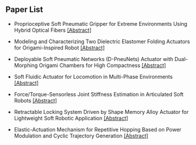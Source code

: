 ## Paper List

- Proprioceptive Soft Pneumatic Gripper for Extreme Environments Using Hybrid Optical Fibers
[[Abstract]](https://events.infovaya.com/presentation?id=91955)

- Modeling and Characterizing Two Dielectric Elastomer Folding Actuators for Origami-Inspired Robot
[[Abstract]](https://events.infovaya.com/presentation?id=91958)

- Deployable Soft Pneumatic Networks (D-PneuNets) Actuator with Dual-Morphing Origami Chambers for High Compactness
[[Abstract]](https://events.infovaya.com/presentation?id=91961)

- Soft Fluidic Actuator for Locomotion in Multi-Phase Environments
[[Abstract]](https://events.infovaya.com/presentation?id=91964)

- Force/Torque-Sensorless Joint Stiffness Estimation in Articulated Soft Robots
[[Abstract]](https://events.infovaya.com/presentation?id=91970)

- Retractable Locking System Driven by Shape Memory Alloy Actuator for Lightweight Soft Robotic Application
[[Abstract]](https://events.infovaya.com/presentation?id=91973)

- Elastic-Actuation Mechanism for Repetitive Hopping Based on Power Modulation and Cyclic Trajectory Generation
[[Abstract]](https://events.infovaya.com/presentation?id=91976)

